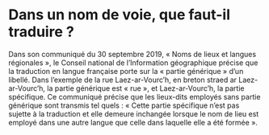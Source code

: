 # Dans un nom de voie, que faut-il traduire ?

Dans son communiqué du 30 septembre 2019, « Noms de lieux et langues régionales », le Conseil national de l’Information géographique précise que la traduction en langue française porte sur la « partie générique » d’un libellé. Dans l’exemple de la rue Laez-ar-Vourc’h, en breton straed ar Laez-ar-Vourc’h, la partie générique est « rue », et Laez-ar-Vourc’h, la partie spécifique. Ce communiqué précise que les lieux-dits employés sans partie générique sont transmis tel quels : « Cette partie spécifique n’est pas sujette à la traduction et elle demeure inchangée lorsque le nom de lieu est employé dans une autre langue que celle dans laquelle elle a été formée ».
